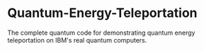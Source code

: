 # Quantum-Energy-Teleportation
The complete quantum code for demonstrating quantum energy teleportation on IBM's real quantum computers.
